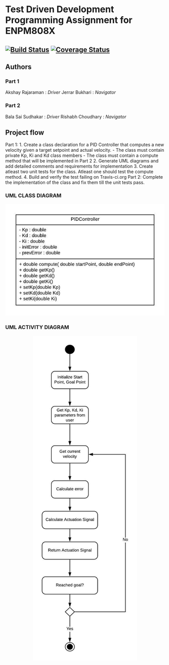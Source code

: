 # Test Driven Development Programming Assignment for ENPM808X

[![Build Status](https://travis-ci.org/AkshayRajaramanSubramanian/cpp-boilerplate.svg?branch=master)](https://travis-ci.org/AkshayRajaramanSubramanian/cpp-boilerplate)
[![Coverage Status](https://coveralls.io/repos/github/AkshayRajaramanSubramanian/cpp-boilerplate/badge.svg?branch=master)](https://coveralls.io/github/AkshayRajaramanSubramanian/cpp-boilerplate?branch=master)
---


## Authors
### Part 1
   Akshay Rajaraman : *Driver*
   Jerrar Bukhari : *Navigator*
### Part 2
   Bala Sai Sudhakar : *Driver*
   Rishabh Choudhary : *Navigator*

## Project flow
Part 1: 
    1. Create a class declaration for a PID Controller that computes a new velocity given a target setpoint and actual velocity.
            -   The class must contain private Kp, Ki and Kd class members
            -   The class must contain a compute method that will be implemented in Part 2
    2. Generate UML diagrams and add detailed comments and requirements for implementation
    3. Create atleast two unit tests for the class. Atleast one should test the compute method.
    4. Build and verify the test failing on Travis-ci.org
Part 2:
    Complete the implementation of the class and fix them till the unit tests pass.

### UML CLASS DIAGRAM
   <p align="center">
     <img src="https://github.com/AkshayRajaramanSubramanian/cpp-boilerplate/blob/master/UMLClassDiagram.jpeg"/>
   </p>
   
### UML ACTIVITY DIAGRAM
   <p align="center">
      <img src="https://github.com/AkshayRajaramanSubramanian/cpp-boilerplate/blob/master/ActivityDiagram.jpeg"/>
   </p>
